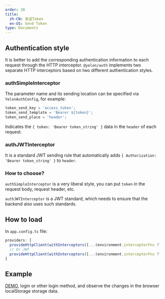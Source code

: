 ```yaml
---
order: 20
title: 
  zh-CN: 发送Token
  en-US: Send Token
type: Documents
---
```


## Authentication style

It is better to add the corresponding authentication information to each request through the HTTP interceptor. `@yelon/auth` implements two separate HTTP interceptors based on two different authentication styles.

### authSimpleInterceptor

The parameter name and its sending location can be specified via `YelonAuthConfig`, for example:

```ts
token_send_key = 'access_token';
token_send_template = 'Bearer ${token}';
token_send_place = 'header';
```

Indicates the `{ token: 'Bearer token_string' }` data in the `header` of each request.

### authJWTInterceptor

It is a standard JWT sending rule that automatically adds `{ Authorization: 'Bearer token_string' }` to `header`.

### How to choose?

`authSimpleInterceptor` is a very liberal style, you can put `token` in the request body, request header, etc.

`authJWTInterceptor` is a JWT standard, which needs to ensure that the backend also uses such standards.

## How to load

In `app.config.ts` file:

```ts
providers: [
  provideHttpClient(withInterceptors([...(environment.interceptorFns ?? []), authSimpleInterceptor, defaultInterceptor])),
  // Or JWT
  provideHttpClient(withInterceptors([...(environment.interceptorFns ?? []), authJWTInterceptor, defaultInterceptor])),
]
```

## Example

[DEMO](//hbyunzai.github.io/ng-yunzai/#/passport/login), login or other login method, and observe the changes in the browser localStorage storage data.
